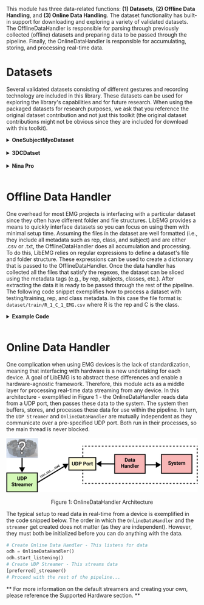<style>
    table {
        width: 100%;
    }
    .device_img {
        display: block;
        margin-left: auto;
        margin-right: auto;
        width: 50%;
        height: 50%;
    }
    .device_img_2 {
        display: block;
        margin-left: auto;
        margin-right: auto;
        width: 35%;
        height: 50%;
    }
</style>

This module has three data-related functions: **(1) Datasets**, **(2) Offline Data Handling**, and **(3) Online Data Handling**. The dataset functionality has built-in support for downloading and exploring a variety of validated datasets. The OfflineDataHandler is responsible for parsing through previously collected (offline) datasets and preparing data to be passed through the pipeline. Finally, the OnlineDataHandler is responsible for accumulating, storing, and processing real-time data. 

# Datasets
Several validated datasets consisting of different gestures and recording technology are included in this library. These datasets can be used for exploring the library's capabilities and for future research. When using the packaged datasets for research purposes, we ask that you reference the original dataset contribution and not just this toolkit (the original dataset contributions might not be obvious since they are included for download with this toolkit).

<details>
<summary><b>OneSubjectMyoDataset</b></summary>

| Attribute          | Description |
| ------------------ | ----------- |
| **Num Reps:**      | 3 Training, 3 Testing       |
| **Time Per Rep:**      | 3s      |
| **Classes:**       | <ul><li>0 - Hand Open</li><li>1 - Hand Close</li><li>2 - No Movement</li><li>3 - Wrist Extension</li><li>4 - Wrist Flexion</li></ul>       |
| **Device:**        | Myo        |
| **Sampling Rates:** | EMG (200 Hz)        |
| **Continuous:**    | False |

**Using the Dataset:**
```Python
from libemg.datasets import OneSubjectMyoDataset
dataset = OneSubjectMyoDataset(redownload=False)
odh = dataset.prepare_data()
```

**References:**
```
Work to be published...
```
-------------
</details>

<br>

<details>
<summary><b>3DCDatset</b></summary>

| Attribute          | Description |
| ------------------ | ----------- |
| **Num Reps:**      | 4 Training, 4 Testing       |
| **Time Per Rep:**      | 5s      |
| **Classes:**       | <ul><li>0 - No Motion</li><li>1 - Radial Deviaton</li><li>2 - Wrist Flexion</li><li>3 - Ulnar Deviaton</li><li>4 - Wrist Extension</li><li>5 - Supination</li><li>6 - Pronation</li><li>7 - Power Grip</li><li>8- Open Hand</li><li>9 - Chuck Grip</li><li>10 - Pinch Grip</li></ul>       |
| **Device:**        | Delsys        |
| **Sampling Rates:** | EMG (1000 Hz)        |
| **Continuous:**    | False |

**Using the Dataset:**
```Python
from libemg.datasets import _3DCDataset
dataset = _3DCDataset(redownload=False)
odh = dataset.prepare_data()
```

**References:**
```
@article{cote2019deep, title={Deep learning for electromyographic hand gesture signal classification using transfer learning}, author={C{^o}t{'e}-Allard, Ulysse and Fall, Cheikh Latyr and Drouin, Alexandre and Campeau-Lecours, Alexandre and Gosselin, Cl{'e}ment and Glette, Kyrre and Laviolette, Fran{\c{c}}ois and Gosselin, Benoit}, journal={IEEE transactions on neural systems and rehabilitation engineering}, volume={27}, number={4}, pages={760--771}, year={2019}, publisher={IEEE} }

@article{cote2020interpreting, title={Interpreting deep learning features for myoelectric control: A comparison with handcrafted features}, author={C{^o}t{'e}-Allard, Ulysse and Campbell, Evan and Phinyomark, Angkoon and Laviolette, Fran{\c{c}}ois and Gosselin, Benoit and Scheme, Erik}, journal={Frontiers in Bioengineering and Biotechnology}, volume={8}, pages={158}, year={2020}, publisher={Frontiers Media SA} }
```
-------------
</details>

<br>

<details>
<summary><b>Nina Pro</b></summary>

TODO: Ethan

</details>
</br>

# Offline Data Handler 
One overhead for most EMG projects is interfacing with a particular dataset since they often have different folder and file structures. LibEMG provides a means to quickly interface datasets so you can focus on using them with minimal setup time. Assuming the files in the dataset are well formatted (i.e., they include all metadata such as rep, class, and subject) and are either .csv or .txt, the OfflineDataHandler does all accumulation and processing. To do this, LibEMG relies on regular expressions to define a dataset's file and folder structure. These expressions can be used to create a dictionary that is passed to the OfflineDataHandler. Once the data handler has collected all the files that satisfy the regexes, the dataset can be sliced using the metadata tags (e.g., by rep, subjects, classes, etc.). After extracting the data it is ready to be passed through the rest of the pipeline. The following code snippet exemplifies how to process a dataset with testing/training, rep, and class metadata. In this case the file format is: `dataset/train/R_1_C_1_EMG.csv` where R is the rep and C is the class.

<details>
<summary><b>Example Code</b></summary>

```Python
dataset_folder = 'dataset'
sets_values = ["training", "testing"]
sets_regex = make_regex(left_bound = "dataset/", right_bound="/", values = sets_values)
classes_values = ["0","1","2","3","4"]
classes_regex = make_regex(left_bound = "_C_", right_bound="_EMG.csv", values = classes_values)
reps_values = ["0","1","2","3"]
reps_regex = make_regex(left_bound = "R_", right_bound="_C_", values = reps_values)
dic = {
    "sets": sets_values,
    "sets_regex": sets_regex,
    "reps": reps_values,
    "reps_regex": reps_regex,
    "classes": classes_values,
    "classes_regex": classes_regex
}
odh = OfflineDataHandler()
odh.get_data(folder_location=dataset_folder, filename_dic=dic, delimiter=",")

# Extract training data:
train_odh = odh.isolate_data(key="sets", values=[0])
train_windows, train_metadata = train_odh.parse_windows(50,25)

# Extract features
fe = FeatureExtractor()
feature_list = fe.get_feature_list()
training_features = fe.extract_features(feature_list, train_windows)
```

</details>
</br>

# Online Data Handler 

One complication when using EMG devices is the lack of standardization, meaning that interfacing with hardware is a new undertaking for each device. A goal of LibEMG is to abstract these differences and enable a hardware-agnostic framework. Therefore, this module acts as a middle layer for processing real-time data streaming from any device. In this architecture - exemplified in Figure 1 - the OnlineDataHandler reads data from a UDP port, then passes these data to the system. The system then buffers, stores, and processes these data for use within the pipeline. In turn, the `UDP Streamer` and `OnlineDataHandler` are mutually independent as they communicate over a pre-specified UDP port. Both run in their processes, so the main thread is never blocked.

![alt text](online_dh.png)
<center> <p> Figure 1: OnlineDataHandler Architecture</p> </center>

The typical setup to read data in real-time from a device is exemplified in the code snipped below. The order in which the `OnlineDataHandler` and the `streamer` get created does not matter (as they are independent). However, they must both be initialized before you can do anything with the data. 

```Python
# Create Online Data Handler - This listens for data 
odh = OnlineDataHandler()
odh.start_listening()
# Create UDP Streamer - This streams data 
[preferred]_streamer()
# Proceed with the rest of the pipeline... 
```

** For more information on the default streamers and creating your own, please reference the Supported Hardware section. ** 
